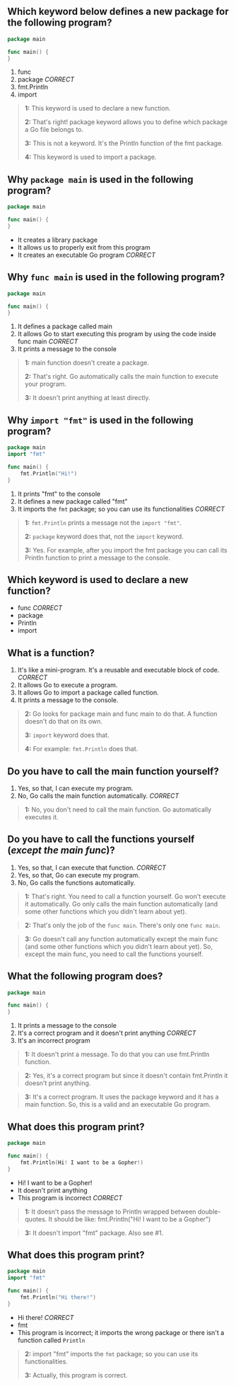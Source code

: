 ## Which keyword below defines a new package for the following program?
```go
package main

func main() {
}
```
1. func
2. package *CORRECT*
3. fmt.Println
4. import

> **1:** This keyword is used to declare a new function.
>
>
> **2:** That's right! package keyword allows you to define which package a Go file belongs to.
>
>
> **3:** This is not a keyword. It's the Println function of the fmt package.
>
>
> **4:** This keyword is used to import a package.
>
>


## Why `package main` is used in the following program?
```go
package main

func main() {
}
```
* It creates a library package
* It allows us to properly exit from this program
* It creates an executable Go program *CORRECT*


## Why `func main` is used in the following program?
```go
package main

func main() {
}
```
1. It defines a package called main
2. It allows Go to start executing this program by using the code inside func main *CORRECT*
3. It prints a message to the console

> **1:** main function doesn't create a package.
>
>
> **2:** That's right. Go automatically calls the main function to execute your program.
>
>
> **3:** It doesn't print anything at least directly.
>
>


## Why `import "fmt"` is used in the following program?
```go
package main
import "fmt"

func main() {
    fmt.Println("Hi!")
}
```
1. It prints "fmt" to the console
2. It defines a new package called "fmt"
3. It imports the `fmt` package; so you can use its functionalities *CORRECT*

> **1:** `fmt.Println` prints a message not the `import "fmt"`.
>
>
> **2:** `package` keyword does that, not the `import` keyword.
>
>
> **3:** Yes. For example, after you import the fmt package you can call its Println function to print a message to the console.
>
>


## Which keyword is used to declare a new function?
* func *CORRECT*
* package
* Println
* import


## What is a function?
1. It's like a mini-program. It's a reusable and executable block of code. *CORRECT*
2. It allows Go to execute a program.
3. It allows Go to import a package called function.
4. It prints a message to the console.

> **2:** Go looks for package main and func main to do that. A function doesn't do that on its own.
>
>
> **3:** `import` keyword does that.
>
>
> **4:** For example: `fmt.Println` does that.
>
>


## Do you have to call the main function yourself?
1. Yes, so that, I can execute my program.
2. No, Go calls the main function automatically. *CORRECT*

> **1:** No, you don't need to call the main function. Go automatically executes it.
>
>


## Do you have to call the functions yourself (_except the main func_)?
1. Yes, so that, I can execute that function. *CORRECT*
2. Yes, so that, Go can execute my program.
3. No, Go calls the functions automatically.

> **1:** That's right. You need to call a function yourself. Go won't execute it automatically. Go only calls the main function automatically (and some other functions which you didn't learn about yet).
>
>

> **2:** That's only the job of the `func main`. There's only one `func main`.
>
>

> **3:** Go doesn't call any function automatically except the main func (and some other functions which you didn't learn about yet). So, except the main func, you need to call the functions yourself.
>


## What the following program does?
```go
package main

func main() {
}
```
1. It prints a message to the console
2. It's a correct program and it doesn't print anything *CORRECT*
3. It's an incorrect program

> **1:** It doesn't print a message. To do that you can use fmt.Println function.
>
>

> **2:** Yes, it's a correct program but since it doesn't contain fmt.Println it doesn't print anything.
>
>

> **3:** It's a correct program. It uses the package keyword and it has a main function. So, this is a valid and an executable Go program.
>
>


## What does this program print?
```go
package main

func main() {
    fmt.Println(Hi! I want to be a Gopher!)
}
```
* Hi! I want to be a Gopher!
* It doesn't print anything
* This program is incorrect *CORRECT*

> **1:** It doesn't pass the message to Println wrapped between double-quotes. It should be like: fmt.Println("Hi! I want to be a Gopher")
>
>

> **3:** It doesn't import "fmt" package. Also see #1.
>
>


## What does this program print?
```go
package main
import "fmt"

func main() {
    fmt.Println("Hi there!")
}
```
* Hi there! *CORRECT*
* fmt
* This program is incorrect; it imports the wrong package or there isn't a function called `Println`

> **2:** import "fmt" imports the `fmt` package; so you can use its functionalities.
>
>
> **3:** Actually, this program is correct.
>
>